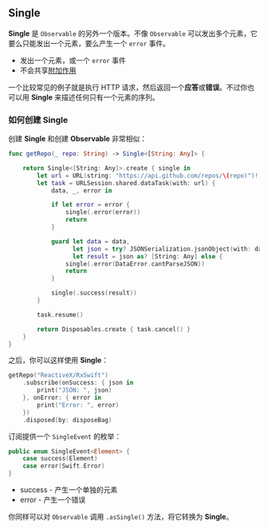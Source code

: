 ## Single

**Single** 是 `Observable` 的另外一个版本。不像 `Observable` 可以发出多个元素，它要么只能发出一个元素，要么产生一个 `error` 事件。

* 发出一个元素，或一个 `error` 事件
* 不会共享[附加作用]

一个比较常见的例子就是执行 HTTP 请求，然后返回一个**应答**或**错误**。不过你也可以用 **Single** 来描述任何只有一个元素的序列。

### 如何创建 Single
创建 **Single** 和创建 **Observable** 非常相似：

```swift
func getRepo(_ repo: String) -> Single<[String: Any]> {

    return Single<[String: Any]>.create { single in
        let url = URL(string: "https://api.github.com/repos/\(repo)")!
        let task = URLSession.shared.dataTask(with: url) {
            data, _, error in

            if let error = error {
                single(.error(error))
                return
            }

            guard let data = data,
                  let json = try? JSONSerialization.jsonObject(with: data, options: .mutableLeaves),
                  let result = json as? [String: Any] else {
                single(.error(DataError.cantParseJSON))
                return
            }

            single(.success(result))
        }

        task.resume()

        return Disposables.create { task.cancel() }
    }
}
```

之后，你可以这样使用 **Single**：

```swift
getRepo("ReactiveX/RxSwift")
    .subscribe(onSuccess: { json in
        print("JSON: ", json)
    }, onError: { error in
        print("Error: ", error)
    })
    .disposed(by: disposeBag)
```

订阅提供一个 `SingleEvent` 的枚举：

```swift
public enum SingleEvent<Element> {
    case success(Element)
    case error(Swift.Error)
}
```

* success - 产生一个单独的元素
* error - 产生一个错误

你同样可以对 `Observable` 调用 `.asSingle()` 方法，将它转换为 **Single**。


[附加作用]:/content/recipes/pure_function.md
